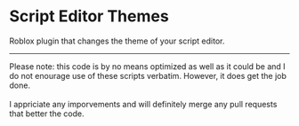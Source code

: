 # Script Editor Themes
Roblox plugin that changes the theme of your script editor.
<hr>
Please note: this code is by no means optimized as well as it could be and I do not enourage use of these scripts verbatim. However, it does get the job done.
<br>
<br>
I appriciate any imporvements and will definitely merge any pull requests that better the code.
